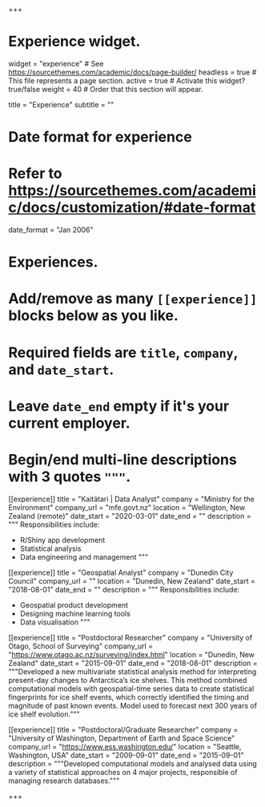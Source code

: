 +++
# Experience widget.
widget = "experience"  # See https://sourcethemes.com/academic/docs/page-builder/
headless = true  # This file represents a page section.
active = true  # Activate this widget? true/false
weight = 40  # Order that this section will appear.

title = "Experience"
subtitle = ""

# Date format for experience
#   Refer to https://sourcethemes.com/academic/docs/customization/#date-format
date_format = "Jan 2006"

# Experiences.
#   Add/remove as many `[[experience]]` blocks below as you like.
#   Required fields are `title`, `company`, and `date_start`.
#   Leave `date_end` empty if it's your current employer.
#   Begin/end multi-line descriptions with 3 quotes `"""`.
[[experience]]
  title = "Kaitātari | Data Analyst"
  company = "Ministry for the Environment"
  company_url = "mfe.govt.nz"
  location = "Wellington, New Zealand (remote)"
  date_start = "2020-03-01"
  date_end = ""
  description = """
  Responsibilities include:
  
  * R/Shiny app development
  * Statistical analysis
  * Data engineering and management
  """
  
[[experience]]
  title = "Geospatial Analyst"
  company = "Dunedin City Council"
  company_url = ""
  location = "Dunedin, New Zealand"
  date_start = "2018-08-01"
  date_end = ""
  description = """
  Responsibilities include:
  
  * Geospatial product development
  * Designing machine learning tools
  * Data visualisation
  """

[[experience]]
  title = "Postdoctoral Researcher"
  company = "University of Otago, School of Surveying"
  company_url = "https://www.otago.ac.nz/surveying/index.html"
  location = "Dunedin, New Zealand"
  date_start = "2015-09-01"
  date_end = "2018-08-01"
  description = """Developed a new multivariate statistical analysis method for interpreting present-day changes to Antarctica’s ice shelves.  This method combined computational models with geospatial-time series data to create statistical fingerprints for ice shelf events, which correctly identified the timing and magnitude of past known events.  Model used to forecast next 300 years of ice shelf evolution."""
  
[[experience]]
  title = "Postdoctoral/Graduate Researcher"
  company = "University of Washington, Department of Earth and Space Science"
  company_url = "https://www.ess.washington.edu/"
  location = "Seattle, Washington, USA"
  date_start = "2009-09-01"
  date_end = "2015-09-01"
  description = """Developed computational models and analysed data using a variety of statistical approaches on 4 major projects, responsible of managing research databases."""

+++
